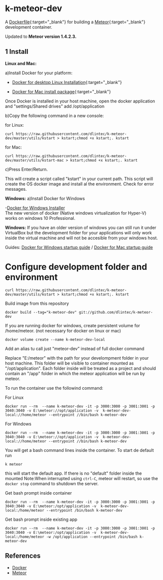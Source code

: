 k-meteor-dev
==========




A [Dockerfile](http://docs.docker.io/en/latest/reference/builder/){:target="_blank"} for building a [Meteor](http://www.meteor.com){:target="_blank"}
development container.

Updated to **Meteor version 1.4.2.3.**

1 Install
------------------

**Linux and Mac:** 

a)Install Docker for your platform: 

- [Docker for desktop Linux Installation](https://docs.docker.com/engine/installation/linux/){:target="_blank"}

- [Docker for Mac install package](https://download.docker.com/mac/stable/Docker.dmg){:target="_blank"}


Once Docker is installed in your host machine, open the docker application and "settings/Shared drives" add /opt/application

b)Copy the following command in a new console: 

for Linux:

    curl https://raw.githubusercontent.com/dlintec/k-meteor-dev/master/utils/kstart > kstart;chmod +x kstart;. kstart
    
    
for Mac:

    curl https://raw.githubusercontent.com/dlintec/k-meteor-dev/master/utils/kstart-mac > kstart;chmod +x kstart;. kstart
    
    
c)Press Enter/Return.

This will create a script called "kstart" in your current path. This script will create the OS docker image and install al the environment. Check for error messages.


**Windows:**
a)Install Docker for Windows

-[Docker for Windows Installer](https://download.docker.com/win/stable/InstallDocker.msi)  
The new version of docker (Native windows virtualization for Hyper-V) works on windows 10 Professional. 




**Windows:**
If you have an older version of windows you can still run it under VirtualBox but the development folder for your applications will only work  inside the virtual machine and will not be accesible from your windows host.


Guides: [Docker for Windows startup guide](https://docs.docker.com/docker-for-windows/) /  [Docker for Mac startup guide](https://docs.docker.com/docker-for-mac/)


Configure development folder and environment
==================================================

    curl https://raw.githubusercontent.com/dlintec/k-meteor-dev/master/utils/kstart > kstart;chmod +x kstart;. kstart
    
    
Build image from this repository

    docker build --tag="k-meteor-dev" git://github.com/dlintec/k-meteor-dev
    
If you are running docker for windows, create persistent volume for /home/meteor. (not necessary for docker on linux or mac)

    docker volume create --name k-meteor-dev-local

Add an alias tu call just "meteor-dev" instead of full docker command

Replace "E:/meteor" with the path for your develompment folder in your host machine. This folder will be visible to container mounted as "/opt/application". Each folder inside will be treated as a project and should contain an "/app" folder in which the meteor application will be run by meteor.

To run the container use the followind command:

For Linux

    docker run --rm  --name k-meteor-dev -it -p 3000:3000 -p 3001:3001 -p 3040:3040 -v E:\meteor://opt/application -v  k-meteor-dev-local://home/meteor --entrypoint //bin/bash k-meteor-dev
    
For Windows

    docker run --rm  --name k-meteor-dev -it -p 3000:3000 -p 3001:3001 -p 3040:3040 -v E:\meteor://opt/application -v  k-meteor-dev-local://home/meteor --entrypoint //bin/bash k-meteor-dev


You will get a bash command lines inside the container. To start de default run

    k meteor
    
this will start the default app. If there is no "default" folder inside the mounted
Note:When interrupted using `ctrl-C`, meteor will restart, so use the `docker stop` command to shutdown the server.


Get bash prompt inside container

    docker run --rm  --name k-meteor-dev -it -p 3000:3000 -p 3001:3001 -p 3040:3040 -v E:\meteor:/opt/application -v  k-meteor-dev-local:/home/meteor --entrypoint /bin/bash k-meteor-dev 

Get bash prompt inside existing app

    docker run --rm  --name k-meteor-dev -it -p 3000:3000 -p 3001:3001 -p 3040:3040 -v E:\meteor:/opt/application -v  k-meteor-dev-local:/home/meteor -w /opt/application --entrypoint /bin/bash k-meteor-dev 


References
----------

- [Docker](http://docker.io)
- [Meteor](http://meteor.com)
